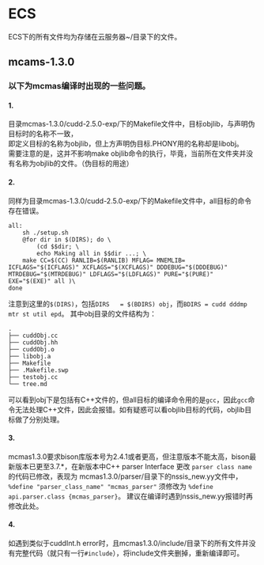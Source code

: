 # ECS
ECS下的所有文件均为存储在云服务器~/目录下的文件。

## mcams-1.3.0

### 以下为mcmas编译时出现的一些问题。

#### 1.
目录mcmas-1.3.0/cudd-2.5.0-exp/下的Makefile文件中，目标objlib，与声明伪目标时的名称不一致，  
即定义目标的名称为objlib，但上方声明伪目标.PHONY用的名称却是libobj。  
需要注意的是，这并不影响make objlib命令的执行，毕竟，当前所在文件夹并没有名称为objlib的文件。（伪目标的用途）


#### 2.
同样为目录mcmas-1.3.0/cudd-2.5.0-exp/下的Makefile文件中，all目标的命令存在错误。  
```
all:
    sh ./setup.sh
    @for dir in $(DIRS); do \
        (cd $$dir; \
        echo Making all in $$dir ...; \
	make CC=$(CC) RANLIB=$(RANLIB) MFLAG= MNEMLIB= ICFLAGS="$(ICFLAGS)" XCFLAGS="$(XCFLAGS)" DDDEBUG="$(DDDEBUG)" MTRDEBUG="$(MTRDEBUG)" LDFLAGS="$(LDFLAGS)" PURE="$(PURE)" EXE="$(EXE)" all )\
done
```
  注意到这里的`$(DIRS)`，包括`DIRS	= $(BDIRS) obj`，而`BDIRS	= cudd dddmp mtr st util epd`。
  其中obj目录的文件结构为：  
```
.
├── cuddObj.cc
├── cuddObj.hh
├── cuddObj.o
├── libobj.a
├── Makefile
├── .Makefile.swp
├── testobj.cc
└── tree.md
```
  可以看到obj下是包括有C++文件的，但all目标的编译命令用的是`gcc`，因此`gcc`命令无法处理C++文件，因此会报错。如有疑惑可以看objlib目标的代码，objlib目标做了分别处理。


#### 3.
mcmas1.3.0要求bison库版本号为2.4.1或者更高，但注意版本不能太高，bison最新版本已更至3.7.*，在新版本中C++ parser Interface 更改 `parser class name`的代码已修改，表现为
mcmas1.3.0/parser/目录下的nssis_new.yy文件中，`%define "parser_class_name" "mcmas_parser"` 须修改为 `%define api.parser.class {mcmas_parser}`。
建议在编译时遇到nssis_new.yy报错时再修改此处。

#### 4.
如遇到类似于cuddInt.h error时，且mcmas1.3.0/include/目录下的所有文件并没有完整代码（就只有一行`#include`），将include文件夹删掉，重新编译即可。
